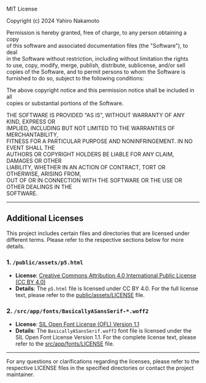 MIT License

Copyright (c) 2024 Yahiro Nakamoto

Permission is hereby granted, free of charge, to any person obtaining a copy  
of this software and associated documentation files (the "Software"), to deal  
in the Software without restriction, including without limitation the rights  
to use, copy, modify, merge, publish, distribute, sublicense, and/or sell  
copies of the Software, and to permit persons to whom the Software is  
furnished to do so, subject to the following conditions:

The above copyright notice and this permission notice shall be included in all  
copies or substantial portions of the Software.

THE SOFTWARE IS PROVIDED "AS IS", WITHOUT WARRANTY OF ANY KIND, EXPRESS OR  
IMPLIED, INCLUDING BUT NOT LIMITED TO THE WARRANTIES OF MERCHANTABILITY,  
FITNESS FOR A PARTICULAR PURPOSE AND NONINFRINGEMENT. IN NO EVENT SHALL THE  
AUTHORS OR COPYRIGHT HOLDERS BE LIABLE FOR ANY CLAIM, DAMAGES OR OTHER  
LIABILITY, WHETHER IN AN ACTION OF CONTRACT, TORT OR OTHERWISE, ARISING FROM,  
OUT OF OR IN CONNECTION WITH THE SOFTWARE OR THE USE OR OTHER DEALINGS IN THE  
SOFTWARE.

---

## Additional Licenses

This project includes certain files and directories that are licensed under different terms. Please refer to the respective sections below for more details.

### 1. `/public/assets/p5.html`

- **License**: [Creative Commons Attribution 4.0 International Public License (CC BY 4.0)](https://creativecommons.org/licenses/by/4.0/)
- **Details**: The `p5.html` file is licensed under CC BY 4.0. For the full license text, please refer to the [public/assets/LICENSE](./public/assets/LICENSE) file.

### 2. `/src/app/fonts/BasicallyASansSerif-*.woff2`

- **License**: [SIL Open Font License (OFL) Version 1.1](https://scripts.sil.org/OFL)
- **Details**: The `BasicallyASansSerif.woff2` font file is licensed under the SIL Open Font License Version 1.1. For the complete license text, please refer to the [src/app/fonts/LICENSE](./src/app/fonts/LICENSE) file.

---

For any questions or clarifications regarding the licenses, please refer to the respective LICENSE files in the specified directories or contact the project maintainer.

